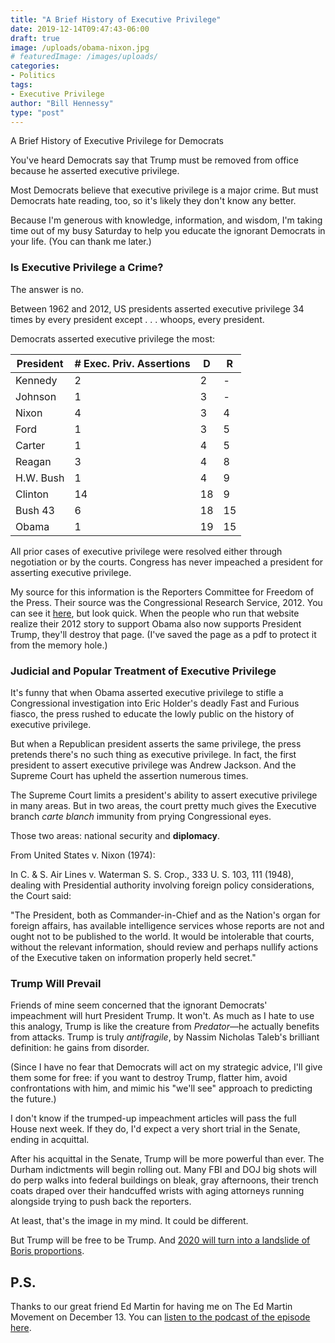```yaml
---
title: "A Brief History of Executive Privilege"
date: 2019-12-14T09:47:43-06:00
draft: true
image: /uploads/obama-nixon.jpg
# featuredImage: /images/uploads/
categories:
- Politics
tags:
- Executive Privilege
author: "Bill Hennessy"
type: "post"
---
```


A Brief History of Executive Privilege for Democrats

You've heard Democrats say that Trump must be removed from office because he asserted executive privilege. 

Most Democrats believe that executive privilege is a major crime. But must Democrats hate reading, too, so it's likely they don't know any better. 

Because I'm generous with knowledge, information, and wisdom, I'm taking time out of my busy Saturday to help you educate the ignorant Democrats in your life. (You can thank me later.)

### Is Executive Privilege a Crime?

The answer is no. 

Between 1962 and 2012, US presidents asserted executive privilege 34 times by every president except . . . whoops, every president. 

Democrats asserted executive privilege the most:

| President | # Exec. Priv. Assertions | D | R |
| ---- | ---- | ---- | ---- |
| Kennedy | 2 | 2 | - |
| Johnson | 1 | 3 | - |
| Nixon | 4 | 3 | 4 |
| Ford | 1 | 3 | 5 |
| Carter | 1 | 4 | 5 |
| Reagan | 3 | 4 | 8 |
| H.W. Bush | 1 | 4 | 9 |
| Clinton | 14 | 18 | 9 |
| Bush 43 | 6 | 18 | 15 |
| Obama | 1 | 19 | 15 |

All prior cases of executive privilege were resolved either through negotiation or by the courts. Congress has never impeached a president for asserting executive privilege. 

My source for this information is the Reporters Committee for Freedom of the Press. Their source was the Congressional Research Service, 2012. You can see it [here](https://www.rcfp.org/journals/assertions-executive-privileg/), but look quick. When the people who run that website realize their 2012 story to support Obama also now supports President Trump, they'll destroy that page. (I've saved the page as a pdf to protect it from the memory hole.) 

### Judicial and Popular Treatment of Executive Privilege

It's funny that when Obama asserted executive privilege to stifle a Congressional investigation into Eric Holder's deadly Fast and Furious fiasco, the press rushed to educate the lowly public on the history of executive privilege. 

But when a Republican president asserts the same privilege, the press pretends there's no such thing as executive privilege. In fact, the first president to assert executive privilege was Andrew Jackson. And the Supreme Court has upheld the assertion numerous times.

The Supreme Court limits a president's ability to assert executive privilege in many areas. But in two areas, the court pretty much gives the Executive branch *carte blanch* immunity from prying Congressional eyes. 

Those two areas: national security and **diplomacy**.

From United States v. Nixon (1974):

 In C. & S. Air Lines v. Waterman S. S. Crop., 333 U. S. 103, 111 (1948), dealing with Presidential authority involving foreign policy considerations, the Court said:

"The President, both as Commander-in-Chief and as the Nation's organ for foreign affairs, has available intelligence services whose reports are not and ought not to be published to the world. It would be intolerable that courts, without the relevant information, should review and perhaps nullify actions of the Executive taken on information properly held secret."

### Trump Will Prevail

Friends of mine seem concerned that the ignorant Democrats' impeachment will hurt President Trump. It won't. As much as I hate to use this analogy, Trump is like the creature from *Predator*—he actually benefits from attacks. Trump is truly *antifragile*, by Nassim Nicholas Taleb's brilliant definition: he gains from disorder. 

(Since I have no fear that Democrats will act on my strategic advice, I'll give them some for free: if you want to destroy Trump, flatter him, avoid confrontations with him, and mimic his "we'll see" approach to predicting the future.)

I don't know if the trumped-up impeachment articles will pass the full House next week. If they do, I'd expect a very short trial in the Senate, ending in acquittal. 

After his acquittal in the Senate, Trump will be more powerful than ever. The Durham indictments will begin rolling out. Many FBI and DOJ big shots will do perp walks into federal buildings on bleak, gray afternoons, their trench coats draped over their handcuffed wrists with aging attorneys running alongside trying to push back the reporters. 

At least, that's the image in my mind. It could be different.

But Trump will be free to be Trump. And [2020 will turn into a landslide of Boris proportions](https://www.hennessysview.com/posts/2019/thatcher-reagan-boris-trump/). 

## P.S.

Thanks to our great friend Ed Martin for having me on The Ed Martin Movement on December 13. You can [listen to the podcast of the episode here](https://omny.fm/shows/the-ed-martin-movement/the-ed-martin-movement-12-13-19). 